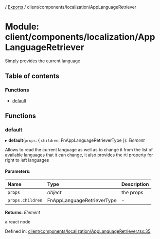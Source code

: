[](../README.md) / [Exports](../modules.md) / client/components/localization/AppLanguageRetriever

# Module: client/components/localization/AppLanguageRetriever

Simply provides the current language

## Table of contents

### Functions

- [default](client_components_localization_applanguageretriever.md#default)

## Functions

### default

▸ **default**(`props`: { `children`: FnAppLanguageRetrieverType  }): *Element*

Allows to read the current language as well as to change it from
the list of available languages that it can change, it also provides
the rtl property for right to left languages

#### Parameters:

Name | Type | Description |
:------ | :------ | :------ |
`props` | *object* | the props   |
`props.children` | FnAppLanguageRetrieverType | - |

**Returns:** *Element*

a react node

Defined in: [client/components/localization/AppLanguageRetriever.tsx:35](https://github.com/onzag/itemize/blob/28218320/client/components/localization/AppLanguageRetriever.tsx#L35)
